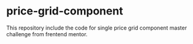 # price-grid-component
This repository include the code for single price grid component master challenge from frentend mentor.
